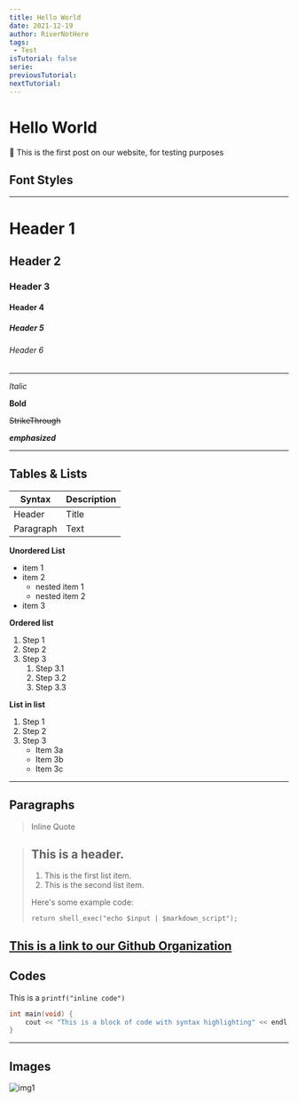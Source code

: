 ```yaml
---
title: Hello World
date: 2021-12-19
author: RiverNotHere
tags:
 - Test
isTutorial: false
serie: 
previousTutorial: 
nextTutorial: 
---
```


# Hello World
:memo: This is the first post on our website, for testing purposes

## Font Styles
---
# Header 1
## Header 2
### Header 3
#### Header 4
##### Header 5
###### Header 6
---

*Italic*

**Bold**

~~StrikeThrough~~

___emphasized___

---
## Tables & Lists
| Syntax      | Description |
| ----------- | ----------- |
| Header      | Title       |
| Paragraph   | Text        |

**Unordered List**
- item 1
- item 2
  - nested item 1
  - nested item 2
- item 3

**Ordered list**
1. Step 1
2. Step 2
3. Step 3
    1. Step 3.1
    2. Step 3.2
    3. Step 3.3

**List in list**
1. Step 1
2. Step 2
3. Step 3
    * Item 3a
    * Item 3b
    * Item 3c
---
## Paragraphs
> Inline Quote

> ## This is a header.
> 
> 1.   This is the first list item.
> 2.   This is the second list item.
> 
> Here's some example code:
> 
>     return shell_exec("echo $input | $markdown_script");

[This is a link to our Github Organization](https://www.github.com/ICU-Studio)
---
## Codes
This is a `printf("inline code")`
```cpp
int main(void) {
    cout << "This is a block of code with syntax highlighting" << endl;
}
```
---
## Images
![img1](https://cdn.jsdelivr.net/gh/ICU-Studio/SitePosts/posts/HelloWorld/assets/img/bg1.jpeg)
